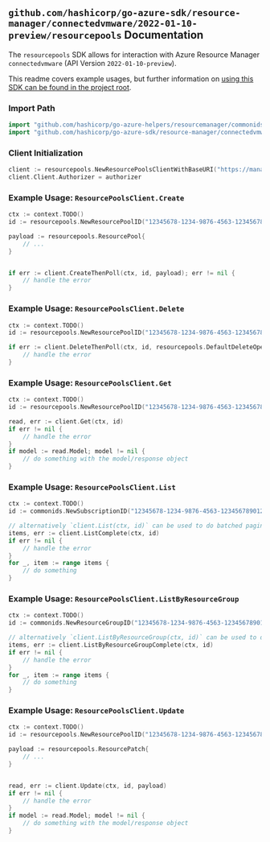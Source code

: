 
## `github.com/hashicorp/go-azure-sdk/resource-manager/connectedvmware/2022-01-10-preview/resourcepools` Documentation

The `resourcepools` SDK allows for interaction with Azure Resource Manager `connectedvmware` (API Version `2022-01-10-preview`).

This readme covers example usages, but further information on [using this SDK can be found in the project root](https://github.com/hashicorp/go-azure-sdk/tree/main/docs).

### Import Path

```go
import "github.com/hashicorp/go-azure-helpers/resourcemanager/commonids"
import "github.com/hashicorp/go-azure-sdk/resource-manager/connectedvmware/2022-01-10-preview/resourcepools"
```


### Client Initialization

```go
client := resourcepools.NewResourcePoolsClientWithBaseURI("https://management.azure.com")
client.Client.Authorizer = authorizer
```


### Example Usage: `ResourcePoolsClient.Create`

```go
ctx := context.TODO()
id := resourcepools.NewResourcePoolID("12345678-1234-9876-4563-123456789012", "example-resource-group", "resourcePoolName")

payload := resourcepools.ResourcePool{
	// ...
}


if err := client.CreateThenPoll(ctx, id, payload); err != nil {
	// handle the error
}
```


### Example Usage: `ResourcePoolsClient.Delete`

```go
ctx := context.TODO()
id := resourcepools.NewResourcePoolID("12345678-1234-9876-4563-123456789012", "example-resource-group", "resourcePoolName")

if err := client.DeleteThenPoll(ctx, id, resourcepools.DefaultDeleteOperationOptions()); err != nil {
	// handle the error
}
```


### Example Usage: `ResourcePoolsClient.Get`

```go
ctx := context.TODO()
id := resourcepools.NewResourcePoolID("12345678-1234-9876-4563-123456789012", "example-resource-group", "resourcePoolName")

read, err := client.Get(ctx, id)
if err != nil {
	// handle the error
}
if model := read.Model; model != nil {
	// do something with the model/response object
}
```


### Example Usage: `ResourcePoolsClient.List`

```go
ctx := context.TODO()
id := commonids.NewSubscriptionID("12345678-1234-9876-4563-123456789012")

// alternatively `client.List(ctx, id)` can be used to do batched pagination
items, err := client.ListComplete(ctx, id)
if err != nil {
	// handle the error
}
for _, item := range items {
	// do something
}
```


### Example Usage: `ResourcePoolsClient.ListByResourceGroup`

```go
ctx := context.TODO()
id := commonids.NewResourceGroupID("12345678-1234-9876-4563-123456789012", "example-resource-group")

// alternatively `client.ListByResourceGroup(ctx, id)` can be used to do batched pagination
items, err := client.ListByResourceGroupComplete(ctx, id)
if err != nil {
	// handle the error
}
for _, item := range items {
	// do something
}
```


### Example Usage: `ResourcePoolsClient.Update`

```go
ctx := context.TODO()
id := resourcepools.NewResourcePoolID("12345678-1234-9876-4563-123456789012", "example-resource-group", "resourcePoolName")

payload := resourcepools.ResourcePatch{
	// ...
}


read, err := client.Update(ctx, id, payload)
if err != nil {
	// handle the error
}
if model := read.Model; model != nil {
	// do something with the model/response object
}
```
